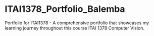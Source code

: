 # ITAI1378_Portfolio_Balemba
Portfolio for ITAI1378 - A comprehensive portfolio that showcases my learning journey throughout this course ITAI 1378 Computer Vision.

